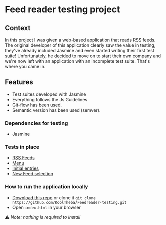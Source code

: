 # Feed reader testing project

## Context
In this project I was given a web-based application that reads RSS feeds. 
The original developer of this application clearly saw the value in testing, they've already included Jasmine and even started writing their first test suite! 
Unfortunately, he decided to move on to start their own company and we're now left with an application with an incomplete test suite. 
That's where you came in.

## Features
- Test suites developed with Jasmine 
- Everything follows the Js Guidelines
- Git-flow has been used.
- Semantic version has been used (semver).

### Dependencies for testing
- Jasmine

### Tests in place
- [RSS Feeds](https://github.com/KoolTheba/frontend-nanodegree-feedreader/issues/2)
- [Menu](https://github.com/KoolTheba/frontend-nanodegree-feedreader/issues/3)
- [Initial entries](https://github.com/KoolTheba/frontend-nanodegree-feedreader/issues/4)
- [New Feed selection](https://github.com/KoolTheba/frontend-nanodegree-feedreader/issues/5)

### How to run the application locally
- [Download this repo](https://github.com/KoolTheba/Feedreader-testing/archive/master.zip) or clone it `git clone https://github.com/KoolTheba/Feedreader-testing.git`
- Open `index.html` in your browser

:warning: _Note: nothing is required to install_
